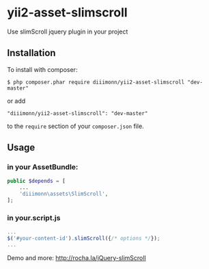 # yii2-asset-slimscroll
Use slimScroll jquery plugin in your project

## Installation

To install with composer:

```
$ php composer.phar require diiimonn/yii2-asset-slimscroll "dev-master"
```

or add

```
"diiimonn/yii2-asset-slimscroll": "dev-master"
```

to the ```require``` section of your `composer.json` file.

## Usage

### in your AssetBundle:
```php
public $depends = [
    ...
    'diiimonn\assets\SlimScroll',
];
```
### in your.script.js

```javascript
...
$('#your-content-id').slimScroll({/* options */});
...
```
Demo and more: http://rocha.la/jQuery-slimScroll
